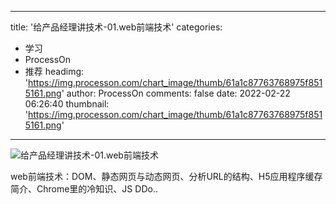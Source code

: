 
---
title: '给产品经理讲技术-01.web前端技术'
categories: 
 - 学习
 - ProcessOn
 - 推荐
headimg: 'https://img.processon.com/chart_image/thumb/61a1c87763768975f8515161.png'
author: ProcessOn
comments: false
date: 2022-02-22 06:26:40
thumbnail: 'https://img.processon.com/chart_image/thumb/61a1c87763768975f8515161.png'
---

<div>   
<img class="thumb" alt="给产品经理讲技术-01.web前端技术" src="https://img.processon.com/chart_image/thumb/61a1c87763768975f8515161.png" referrerpolicy="no-referrer">
<p>web前端技术：DOM、静态网页与动态网页、分析URL的结构、H5应用程序缓存简介、Chrome里的冷知识、JS DDo..</p>  
</div>
            